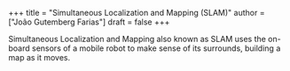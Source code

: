 +++
title = "Simultaneous Localization and Mapping (SLAM)"
author = ["João Gutemberg Farias"]
draft = false
+++

Simultaneous Localization and Mapping also known as SLAM uses the on-board sensors of a mobile robot to make sense of its surrounds, building a map as it moves.
